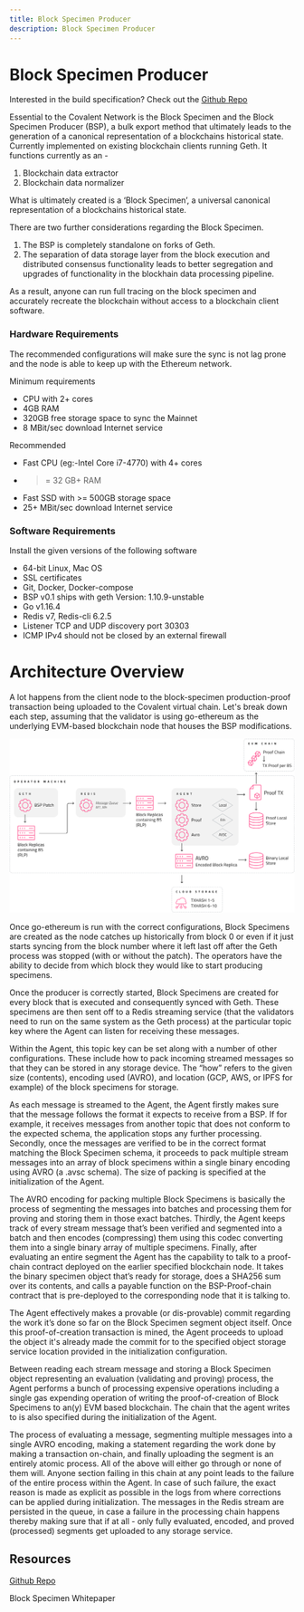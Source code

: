 ```yaml
---
title: Block Specimen Producer
description: Block Specimen Producer
---
```

# Block Specimen Producer

Interested in the build specification? Check out the [Github Repo](https://github.com/covalenthq/go-ethereum/)

Essential to the Covalent Network is the Block Specimen and the Block Specimen Producer (BSP), a bulk export method that ultimately leads to the generation of a canonical representation of a blockchains historical state. Currently implemented on existing blockchain clients running Geth. It functions currently as an -

1. Blockchain data extractor
2. Blockchain data normalizer

What is ultimately created is a ‘Block Specimen’, a universal canonical representation of a blockchains historical state.

There are two further considerations regarding the Block Specimen.

1. The BSP is completely standalone on forks of Geth.
2. The separation of data storage layer from the block execution and distributed consensus functionality leads to better segregation and upgrades of functionality in the blockhain data processing pipeline.

As a result, anyone can run full tracing on the block specimen and accurately recreate the blockchain without access to a blockchain client software.


### Hardware Requirements

The recommended configurations will make sure the sync is not lag prone and the node is able to keep up with the Ethereum network.

Minimum requirements

- CPU with 2+ cores
- 4GB RAM
- 320GB free storage space to sync the Mainnet
- 8 MBit/sec download Internet service

Recommended

- Fast CPU (eg:-Intel Core i7-4770) with 4+ cores
- >= 32 GB+ RAM
- Fast SSD with >= 500GB storage space
- 25+ MBit/sec download Internet service

### Software Requirements

Install the given versions of the following software

- 64-bit Linux, Mac OS
- SSL certificates
- Git, Docker, Docker-compose
- BSP v0.1 ships with geth Version: 1.10.9-unstable
- Go v1.16.4
- Redis v7, Redis-cli 6.2.5
- Listener TCP and UDP discovery port 30303
- ICMP IPv4 should not be closed by an external firewall

# Architecture Overview

A lot happens from the client node to the block-specimen production-proof transaction being uploaded to the Covalent virtual chain. Let's break down each step, assuming that the validator is using go-ethereum as the underlying EVM-based blockchain node that houses the BSP modifications.

<img src="/static/static/images/network/bsparch.png"></img>

Once go-ethereum is run with the correct configurations, Block Specimens are created as the node catches up historically from block 0 or even if it just starts syncing from the block number where it left last off after the Geth process was stopped (with or without the patch). The operators have the ability to decide from which block they would like to start producing specimens.

Once the producer is correctly started, Block Specimens are created for every block that is executed and consequently synced with Geth. These specimens are then sent off to a Redis streaming service (that the validators need to run on the same system as the Geth process) at the particular topic key where the Agent can listen for receiving these messages.

Within the Agent, this topic key can be set along with a number of other configurations. These include how to pack incoming streamed messages so that they can be stored in any storage device. The “how” refers to the given size (contents), encoding used (AVRO), and location (GCP, AWS, or IPFS for example) of the block specimens for storage.

As each message is streamed to the Agent, the Agent firstly makes sure that the message follows the format it expects to receive from a BSP. If for example, it receives messages from another topic that does not conform to the expected schema, the application stops any further processing. Secondly, once the messages are verified to be in the correct format matching the Block Specimen schema, it proceeds to pack multiple stream messages into an array of block specimens within a single binary encoding using AVRO (a .avsc schema). The size of packing is specified at the initialization of the Agent.

The AVRO encoding for packing multiple Block Specimens is basically the process of segmenting the messages into batches and processing them for proving and storing them in those exact batches. Thirdly, the Agent keeps track of every stream message that’s been verified and segmented into a batch and then encodes (compressing) them using this codec converting them into a single binary array of multiple specimens. Finally, after evaluating an entire segment the Agent has the capability to talk to a proof-chain contract deployed on the earlier specified blockchain node. It takes the binary specimen object that’s ready for storage, does a SHA256 sum over its contents, and calls a payable function on the BSP-Proof-chain contract that is pre-deployed to the corresponding node that it is talking to.

The Agent effectively makes a provable (or dis-provable) commit regarding the work it’s done so far on the Block Specimen segment object itself. Once this proof-of-creation transaction is mined, the Agent proceeds to upload the object it's already made the commit for to the specified object storage service location provided in the initialization configuration.

Between reading each stream message and storing a Block Specimen object representing an evaluation (validating and proving) process, the Agent performs a bunch of processing expensive operations including a single gas expending operation of writing the proof-of-creation of Block Specimens to an(y) EVM based blockchain. The chain that the agent writes to is also specified during the initialization of the Agent.

The process of evaluating a message, segmenting multiple messages into a single AVRO encoding, making a statement regarding the work done by making a transaction on-chain, and finally uploading the segment is an entirely atomic process. All of the above will either go through or none of them will. Anyone section failing in this chain at any point leads to the failure of the entire process within the Agent. In case of such failure, the exact reason is made as explicit as possible in the logs from where corrections can be applied during initialization. The messages in the Redis stream are persisted in the queue, in case a failure in the processing chain happens thereby making sure that if at all - only fully evaluated, encoded, and proved (processed) segments get uploaded to any storage service.

## Resources

[Github Repo](https://github.com/covalenthq/go-ethereum/)

Block Specimen Whitepaper
